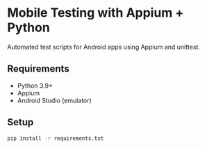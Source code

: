 # Mobile Testing with Appium + Python

Automated test scripts for Android apps using Appium and unittest.

## Requirements
- Python 3.9+
- Appium
- Android Studio (emulator)

## Setup
```bash
pip install -r requirements.txt
```
